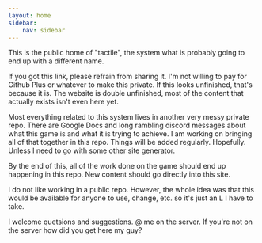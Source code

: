 ```yaml
---
layout: home
sidebar:
    nav: sidebar
---
```


This is the public home of "tactile", the system what is probably going to end up with a different name.

If you got this link, please refrain from sharing it. I'm not willing to pay for Github Plus or whatever to make this private. If this looks unfinished, that's because it is. The website is double unfinished, most of the content that actually exists isn't even here yet.

Most everything related to this system lives in another very messy private repo. There are Google Docs and long rambling discord messages about what this game is and what it is trying to achieve. I am working on bringing all of that together in this repo. Things will be added regularly. Hopefully. Unless I need to go with some other site generator.

By the end of this, all of the work done on the game should end up happening in this repo. New content should go directly into this site.

I do not like working in a public repo. However, the whole idea was that this would be available for anyone to use, change, etc. so it's just an L I have to take.

I welcome quetsions and suggestions. @ me on the server. If you're not on the server how did you get here my guy?
